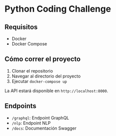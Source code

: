 # Python Coding Challenge

## Requisitos

- Docker
- Docker Compose

## Cómo correr el proyecto

1. Clonar el repositorio
2. Navegar al directorio del proyecto
3. Ejecutar `docker-compose up`

La API estará disponible en `http://localhost:8000`.

## Endpoints

- `/graphql`: Endpoint GraphQL
- `/nlp`: Endpoint NLP
- `/docs`: Documentación Swagger
